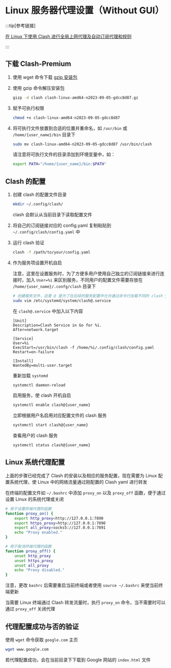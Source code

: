 # Linux 服务器代理设置（Without GUI）

:::tip[参考链接]

[在 Linux 下使用 Clash 进行全局上网代理及自动订阅代理和规则](https://robinxb.com/posts/2023/clash-on-linux/)

:::

## 下载 Clash-Premium

1. 使用 wget 命令下载 [gzip 安装包](./clash-linux-amd64-n2023-09-05-gdcc8d87.gz)

2. 使用 gzip 命令解压安装包

   ```bash
   gizp -d clash clash-linux-amd64-n2023-09-05-gdcc8d87.gz
   ```

3. 赋予可执行权限

   ```bash
   chmod +x clash-linux-amd64-n2023-09-05-gdcc8d87
   ```

4. 将可执行文件放置到合适的位置并重命名，如 `/usr/bin` 或 `/home/{user_name}/bin` 目录下

   ```bash
   sudo mv clash-linux-amd64-n2023-09-05-gdcc8d87 /usr/bin/clash
   ```

   请注意将可执行文件的目录添加到环境变量中，如：

   ```bash
   export PATH="/home/{user_name}/bin:$PATH"
   ```

## Clash 的配置

1. 创建 clash 的配置文件目录

   ```bash
   mkdir ~/.config/clash/
   ```

   clash 会默认从当前目录下读取配置文件

2. 将自己的订阅链接对应的 config.yaml 复制粘贴到 `~/.config/clash/config.yaml` 中

3. 运行 clash 验证

   ```bash
   clash -f /path/to/your/config.yaml
   ```

4. 作为服务项设置开机自启

   注意，这里在设置服务时，为了方便多用户使用自己独立的订阅链接来进行连接时，加入 `User=%i` 来区别服务，不同用户的配置文件需要存放在 `/home/{user_name}/.confg/clash` 目录下

   ```bash
   # 创建服务文件，这里 @ 是为了在后续的服务配置中允许通过命令行加载不同的 clash yaml 文件
   sudo vim /etc/systemd/system/clash@.service
   ```

   在 `clash@.service` 中加入以下内容

   ```
   [Unit]
   Description=Clash Service in Go for %i.
   After=network.target
   
   [Service]
   User=%i
   ExecStart=/usr/bin/clash -f /home/%i/.config/clash/config.yaml
   Restart=on-failure
   
   [Install]
   WantedBy=multi-user.target
   ```

   重新加载 `systemd`

   ```bash
   systemctl daemon-reload
   ```

   启用服务，使 clash 开机自启

   ```bash
   systemctl enable clash@{user_name}
   ```

   立即根据用户名启用对应配置文件的 clash 服务

   ```bash
   systemctl start clash@{user_name}
   ```

   查看用户的 clash 服务

   ```bash
   systemctl status clash@{user_name}
   ```

## Linux 系统代理配置

上面的步骤已经完成了 Clash 的安装以及相应的服务配置，现在需要为 Linux 配置系统代理，使 Linux 中的网络流量通过刚配置的 Clash yaml 进行转发

在终端的配置文件如 `~/.bashrc` 中添加 `proxy_on` 以及 `proxy_off` 函数，便于通过设置 Linux 的系统代理或关闭

```bash
# 用于设置终端代理的函数
function proxy_on() {
    export http_proxy=http://127.0.0.1:7890
    export https_proxy=http://127.0.0.1:7890
    export all_proxy=socks5://127.0.0.1:7891
    echo "Proxy enabled."
}

# 用于取消终端代理的函数
function proxy_off() {
    unset http_proxy
    unset https_proxy
    unset all_proxy
    echo "Proxy disabled."
}
```

注意，更改 `bashrc` 后需要重启当前终端或者使用 `source ~/.bashrc` 来使当前终端更新

当需要 Linux 终端通过 Clash 转发流量时，执行 `proxy_on` 命令，当不需要时可以通过 `proxy_off` 关闭代理

## 代理配置成功与否的验证

使用 `wget` 命令获取 `google.com` 主页

```bash
wget www.google.com
```

若代理配置成功，会在当前目录下下载到 Google 网站的 `index.html` 文件
